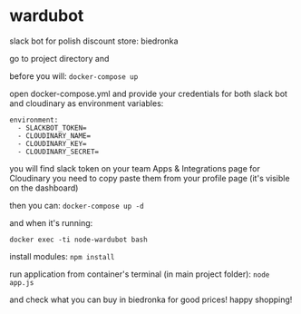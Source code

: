# wardubot
slack bot for polish discount store: biedronka

go to project directory and

before you will:
```docker-compose up```

open docker-compose.yml and provide your credentials for both slack bot and cloudinary as environment variables:
```    
environment:
  - SLACKBOT_TOKEN=
  - CLOUDINARY_NAME=
  - CLOUDINARY_KEY=
  - CLOUDINARY_SECRET=
```

you will find slack token on your team Apps & Integrations page
for Cloudinary you need to copy paste them from your profile page (it's visible on the dashboard)

then you can:
```docker-compose up -d```

and when it's running:

```docker exec -ti node-wardubot bash```

install modules:
```npm install```

run application from container's terminal (in main project folder):
```node app.js```

and check what you can buy in biedronka for good prices!
happy shopping!
